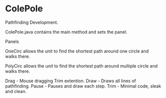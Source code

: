 ColePole
========

Pathfinding Development.

ColePole.java contains the main method and sets the panel.

Panels

OneCirc allows the unit to find the shortest path around one circle and walks there.

PolyCirc allows the unit to find the shortest path around multiple circle and walks there.

Drag - Mouse dragging Trim extention.
Draw - Draws all lines of pathfinding.
Pause - Pauses and draw each step.
Trim - Minimal code, sleak and clean.
